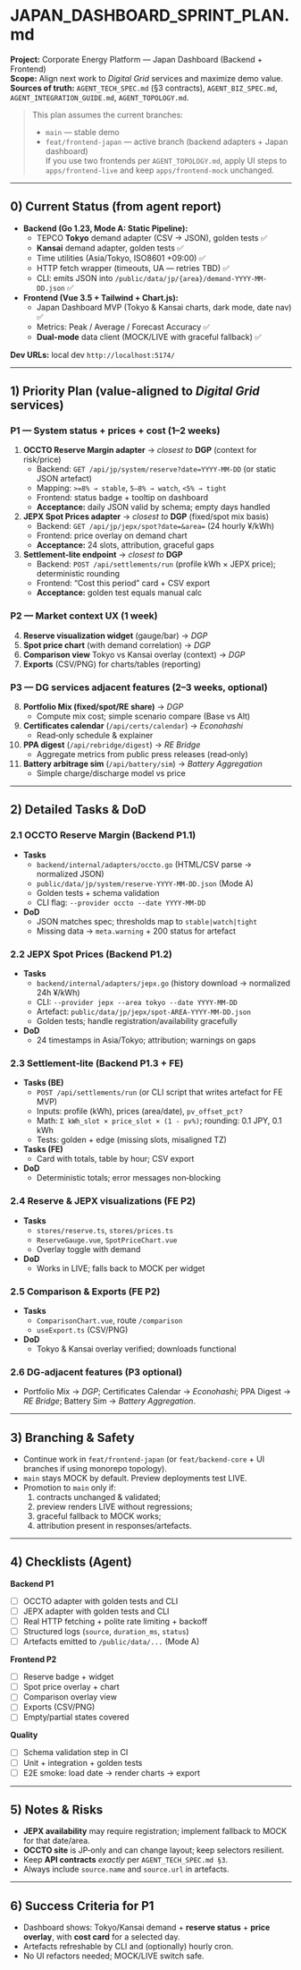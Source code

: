 # JAPAN_DASHBOARD_SPRINT_PLAN.md
**Project:** Corporate Energy Platform — Japan Dashboard (Backend + Frontend)  
**Scope:** Align next work to *Digital Grid* services and maximize demo value.  
**Sources of truth:** `AGENT_TECH_SPEC.md` (§3 contracts), `AGENT_BIZ_SPEC.md`, `AGENT_INTEGRATION_GUIDE.md`, `AGENT_TOPOLOGY.md`.

> This plan assumes the current branches:  
> - `main` — stable demo  
> - `feat/frontend-japan` — active branch (backend adapters + Japan dashboard)  
> If you use two frontends per `AGENT_TOPOLOGY.md`, apply UI steps to `apps/frontend-live` and keep `apps/frontend-mock` unchanged.

---

## 0) Current Status (from agent report)
- **Backend (Go 1.23, Mode A: Static Pipeline):**
  - TEPCO **Tokyo** demand adapter (CSV → JSON), golden tests ✅
  - **Kansai** demand adapter, golden tests ✅
  - Time utilities (Asia/Tokyo, ISO8601 +09:00) ✅
  - HTTP fetch wrapper (timeouts, UA — retries TBD) ✅
  - CLI: emits JSON into `/public/data/jp/{area}/demand-YYYY-MM-DD.json` ✅
- **Frontend (Vue 3.5 + Tailwind + Chart.js):**
  - Japan Dashboard MVP (Tokyo & Kansai charts, dark mode, date nav) ✅
  - Metrics: Peak / Average / Forecast Accuracy ✅
  - **Dual-mode** data client (MOCK/LIVE with graceful fallback) ✅

**Dev URLs:** local dev `http://localhost:5174/`

---

## 1) Priority Plan (value-aligned to *Digital Grid* services)

### P1 — **System status + prices + cost** (1–2 weeks)
1. **OCCTO Reserve Margin adapter** → *closest to* **DGP** (context for risk/price)
   - Backend: `GET /api/jp/system/reserve?date=YYYY-MM-DD` (or static JSON artefact)  
   - Mapping: `>=8% → stable`, `5–8% → watch`, `<5% → tight`
   - Frontend: status badge + tooltip on dashboard
   - **Acceptance:** daily JSON valid by schema; empty days handled
2. **JEPX Spot Prices adapter** → *closest to* **DGP** (fixed/spot mix basis)
   - Backend: `GET /api/jp/jepx/spot?date=&area=` (24 hourly ¥/kWh)  
   - Frontend: price overlay on demand chart
   - **Acceptance:** 24 slots, attribution, graceful gaps
3. **Settlement‑lite endpoint** → *closest to* **DGP**
   - Backend: `POST /api/settlements/run` (profile kWh × JEPX price); deterministic rounding
   - Frontend: “Cost this period” card + CSV export
   - **Acceptance:** golden test equals manual calc

### P2 — **Market context UX** (1 week)
4. **Reserve visualization widget** (gauge/bar) → *DGP*
5. **Spot price chart** (with demand correlation) → *DGP*
6. **Comparison view** Tokyo vs Kansai overlay (context) → *DGP*
7. **Exports** (CSV/PNG) for charts/tables (reporting)

### P3 — **DG services adjacent features** (2–3 weeks, optional)
8. **Portfolio Mix (fixed/spot/RE share)** → *DGP*
   - Compute mix cost; simple scenario compare (Base vs Alt)
9. **Certificates calendar** (`/api/certs/calendar`) → *Econohashi*
   - Read‑only schedule & explainer
10. **PPA digest** (`/api/rebridge/digest`) → *RE Bridge*
    - Aggregate metrics from public press releases (read‑only)
11. **Battery arbitrage sim** (`/api/battery/sim`) → *Battery Aggregation*
    - Simple charge/discharge model vs price

---

## 2) Detailed Tasks & DoD

### 2.1 OCCTO Reserve Margin (Backend P1.1)
- **Tasks**
  - `backend/internal/adapters/occto.go` (HTML/CSV parse → normalized JSON)
  - `public/data/jp/system/reserve-YYYY-MM-DD.json` (Mode A)
  - Golden tests + schema validation
  - CLI flag: `--provider occto --date YYYY-MM-DD`
- **DoD**
  - JSON matches spec; thresholds map to `stable|watch|tight`
  - Missing data → `meta.warning` + 200 status for artefact

### 2.2 JEPX Spot Prices (Backend P1.2)
- **Tasks**
  - `backend/internal/adapters/jepx.go` (history download → normalized 24h ¥/kWh)
  - CLI: `--provider jepx --area tokyo --date YYYY-MM-DD`
  - Artefact: `public/data/jp/jepx/spot-AREA-YYYY-MM-DD.json`
  - Golden tests; handle registration/availability gracefully
- **DoD**
  - 24 timestamps in Asia/Tokyo; attribution; warnings on gaps

### 2.3 Settlement‑lite (Backend P1.3 + FE)
- **Tasks (BE)**
  - `POST /api/settlements/run` (or CLI script that writes artefact for FE MVP)
  - Inputs: profile (kWh), prices (area/date), `pv_offset_pct?`
  - Math: `Σ kWh_slot × price_slot × (1 - pv%)`; rounding: 0.1 JPY, 0.1 kWh
  - Tests: golden + edge (missing slots, misaligned TZ)
- **Tasks (FE)**
  - Card with totals, table by hour; CSV export
- **DoD**
  - Deterministic totals; error messages non‑blocking

### 2.4 Reserve & JEPX visualizations (FE P2)
- **Tasks**
  - `stores/reserve.ts`, `stores/prices.ts`
  - `ReserveGauge.vue`, `SpotPriceChart.vue`
  - Overlay toggle with demand
- **DoD**
  - Works in LIVE; falls back to MOCK per widget

### 2.5 Comparison & Exports (FE P2)
- **Tasks**
  - `ComparisonChart.vue`, route `/comparison`
  - `useExport.ts` (CSV/PNG)
- **DoD**
  - Tokyo & Kansai overlay verified; downloads functional

### 2.6 DG‑adjacent features (P3 optional)
- Portfolio Mix → *DGP*; Certificates Calendar → *Econohashi*; PPA Digest → *RE Bridge*; Battery Sim → *Battery Aggregation*.

---

## 3) Branching & Safety
- Continue work in `feat/frontend-japan` (or `feat/backend-core` + UI branches if using monorepo topology).
- `main` stays MOCK by default. Preview deployments test LIVE.
- Promotion to `main` only if:
  1) contracts unchanged & validated;  
  2) preview renders LIVE without regressions;  
  3) graceful fallback to MOCK works;  
  4) attribution present in responses/artefacts.

---

## 4) Checklists (Agent)

**Backend P1**
- [ ] OCCTO adapter with golden tests and CLI
- [ ] JEPX adapter with golden tests and CLI
- [ ] Real HTTP fetching + polite rate limiting + backoff
- [ ] Structured logs (`source`, `duration_ms`, `status`)
- [ ] Artefacts emitted to `/public/data/...` (Mode A)

**Frontend P2**
- [ ] Reserve badge + widget
- [ ] Spot price overlay + chart
- [ ] Comparison overlay view
- [ ] Exports (CSV/PNG)
- [ ] Empty/partial states covered

**Quality**
- [ ] Schema validation step in CI
- [ ] Unit + integration + golden tests
- [ ] E2E smoke: load date → render charts → export

---

## 5) Notes & Risks
- **JEPX availability** may require registration; implement fallback to MOCK for that date/area.
- **OCCTO site** is JP‑only and can change layout; keep selectors resilient.
- Keep **API contracts** *exactly* per `AGENT_TECH_SPEC.md §3`.
- Always include `source.name` and `source.url` in artefacts.

---

## 6) Success Criteria for P1
- Dashboard shows: Tokyo/Kansai demand + **reserve status** + **price overlay**, with **cost card** for a selected day.  
- Artefacts refreshable by CLI and (optionally) hourly cron.  
- No UI refactors needed; MOCK/LIVE switch safe.
